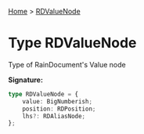 [Home](../index.md) &gt; [RDValueNode](./rdvaluenode.md)

# Type RDValueNode

Type of RainDocument's Value node

<b>Signature:</b>

```typescript
type RDValueNode = {
    value: BigNumberish;
    position: RDPosition;
    lhs?: RDAliasNode;
};
```
